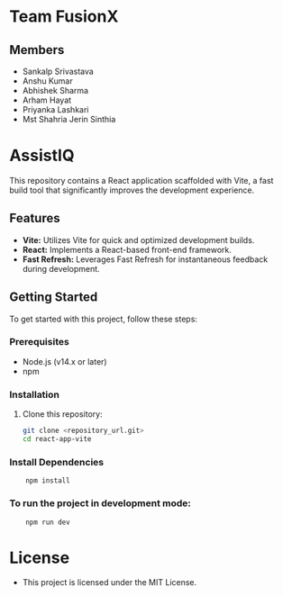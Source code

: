 # Team FusionX
## Members
- Sankalp Srivastava
- Anshu Kumar
- Abhishek Sharma
- Arham Hayat
- Priyanka Lashkari
- Mst Shahria Jerin Sinthia





# AssistIQ

This repository contains a React application scaffolded with Vite, a fast build tool that significantly improves the development experience.

## Features

- **Vite:** Utilizes Vite for quick and optimized development builds.
- **React:** Implements a React-based front-end framework.
- **Fast Refresh:** Leverages Fast Refresh for instantaneous feedback during development.

## Getting Started

To get started with this project, follow these steps:

### Prerequisites

- Node.js (v14.x or later)
- npm

### Installation

1. Clone this repository:

   ```bash
   git clone <repository_url.git>
   cd react-app-vite

### Install Dependencies

```
    npm install
```
### To run the project in development mode:
```
    npm run dev
```

# License
- This project is licensed under the MIT License.